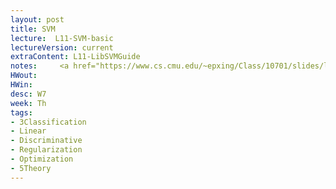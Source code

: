 ```yaml
---
layout: post
title: SVM
lecture:  L11-SVM-basic
lectureVersion: current
extraContent: L11-LibSVMGuide 
notes:     <a href="https://www.cs.cmu.edu/~epxing/Class/10701/slides/lecture16-VC.pdf"> Useful VC Dimension </a>
HWout: 
HWin: 
desc: W7
week: Th
tags:
- 3Classification
- Linear
- Discriminative
- Regularization
- Optimization
- 5Theory
---
```

